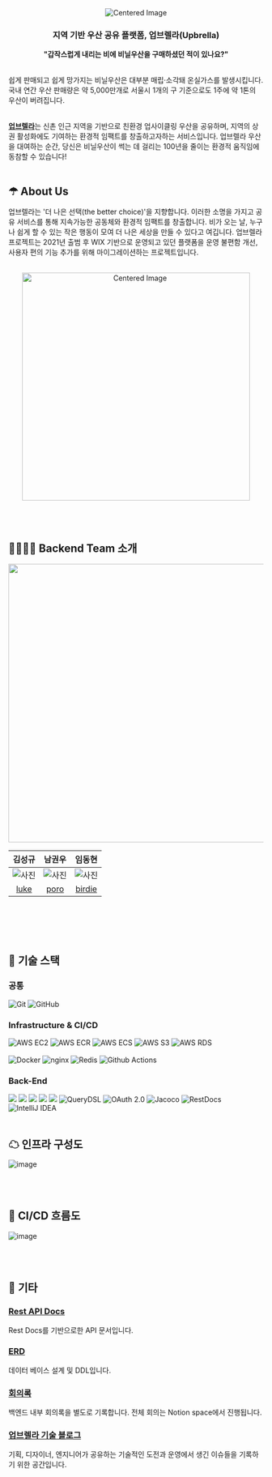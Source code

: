  <div align="center">
  <img src="https://github.com/Gwonwoo-Nam/Upbrella_back/assets/112251635/362c03e1-e21e-46c0-abb0-196238f572a1" alt="Centered Image">
</div>


<h3 align="center">지역 기반 우산 공유 플랫폼, 업브렐라(Upbrella)</h3>
<p align="center"><b>"갑작스럽게 내리는 비에 비닐우산을 구매하셨던 적이 있나요?"</b></p>
<br>
쉽게 판매되고 쉽게 망가지는 비닐우산은 대부분 매립·소각돼 온실가스를 발생시킵니다. 국내 연간 우산 판매량은 약 5,000만개로 서울시 1개의 구 기준으로도 1주에 약 1톤의 우산이 버려집니다.
<br></br>

[**업브렐라**](https://www.upbrella2021.com/)는 신촌 인근 지역을 기반으로 친환경 업사이클링 우산을 공유하며, 지역의 상권 활성화에도 기여하는 환경적 임팩트를 창출하고자하는 서비스입니다. 업브렐라 우산을 대여하는 순간,
당신은 비닐우산이 썩는 데 걸리는 100년을 줄이는 환경적 움직임에 동참할 수 있습니다!
<br></br>
## ☂ About Us

업브렐라는 '더 나은 선택(the better choice)'을 지향합니다.
이러한 소명을 가지고 공유 서비스를 통해
지속가능한️ 공동체와 환경적 임팩트를 창출합니다.
비가 오는 날, 누구나 쉽게 할 수 있는 작은 행동이 모여
더 나은 세상을 만들 수 있다고 여깁니다. 업브렐라 프로젝트는 2021년 출범 후 WIX 기반으로 운영되고 있던 플랫폼을 운영 불편함 개선, 사용자 편의 기능 추가를 위해 마이그레이션하는 프로젝트입니다.
<br></br>
<div align="center">
  <img width=450 src="https://github.com/Gwonwoo-Nam/Upbrella_back/assets/112251635/ba98b6a1-ad92-4e62-8d53-3b6d14646a2a" alt="Centered Image">
</div>

<br></br>
## 👨‍👩‍👧‍👧 Backend Team 소개


<p align="center"><img src="https://user-images.githubusercontent.com/115435784/252514581-a097e8f7-08a7-42e8-a790-365e428ce382.png" width=550px/>

<br>


|                  김성규                   |                   남권우                   |                                            임동현                                            |
|:--------------------------------------:|:---------------------------------------:|:-----------------------------------------------------------------------------------------:|
|                ![사진](https://avatars.githubusercontent.com/u/71162390?v=4)                 |                 ![사진](https://avatars.githubusercontent.com/u/112251635?v=4)                 |               ![사진](https://avatars.githubusercontent.com/u/115435784?v=4)                |
|[luke](https://github.com/acceptor-gyu)  |  [poro](https://github.com/Gwonwoo-Nam)|                          [birdie](https://github.com/birdieHyun)                          |
<br>

<br></br>
## 🧾 기술 스택

### 공통

![Git](https://img.shields.io/badge/-Git-F05032?style=flat&logo=Git&logoColor=white)
![GitHub](https://img.shields.io/badge/-GitHub-181717?style=flat&logo=GitHub&logoColor=white)

### Infrastructure & CI/CD

![AWS EC2](https://img.shields.io/badge/Amazon%20EC2-FA7343?style=flat&logo=amazonec2&logoColor=white)
![AWS ECR](https://img.shields.io/badge/Amazon%20ECR-FF9900?style=flat)
![AWS ECS](https://img.shields.io/badge/Amazon%20ECS-FF9900?style=flat&logo=amazonecs&logoColor=white)
![AWS S3](https://img.shields.io/badge/Amazon%20S3-569A31?style=flat&logo=amazons3&logoColor=white)
![AWS RDS](https://img.shields.io/badge/Amazon%20RDS-527FFF?style=flat&logo=amazonrds&logoColor=white)
<br></br>
![Docker](https://img.shields.io/badge/Docker-2496ED?style=flat&logo=docker&logoColor=white)
![nginx](https://img.shields.io/badge/nginx-009639?style=flat&logo=nginx&logoColor=white)
![Redis](https://img.shields.io/badge/Redis-DC382D?style=flat&logo=redis&logoColor=white)
![Github Actions](https://img.shields.io/badge/Github%20Actions-2088FF?style=flat&logo=GithubActions&logoColor=white)

### Back-End

<img src="https://img.shields.io/badge/Java-007396?style=flat&logo=java&logoColor=white"/> <img src="https://img.shields.io/badge/Gradle-02303A?style=flat&logo=Gradle&logoColor=white"/> <img src="https://img.shields.io/badge/SpringBoot-6DB33F?style=flat&logo=SpringBoot&logoColor=white"/> <img src="https://img.shields.io/badge/Spring%20Data%20JPA-03EF62?style=flat"/> <img src="https://img.shields.io/badge/MySQL-4479A1?style=flat&logo=MySQL&logoColor=white"/> ![QueryDSL](https://img.shields.io/badge/QueryDSL-blueviolet?style=flat)
![OAuth 2.0](https://img.shields.io/badge/OAuth-EB5424?style=flat) ![Jacoco](https://img.shields.io/badge/Jacoco-23E396?style=flat&logoColor=white) ![RestDocs](https://img.shields.io/badge/RestDocs-63E296?style=flat&logoColor=white)
![IntelliJ IDEA](https://img.shields.io/badge/-IntelliJ%20IDEA-FF3850?style=flat&logo=IntelliJ%20IDEA&logoColor=white)
<br></br>
## ☁ 인프라 구성도
![image](https://github.com/Gwonwoo-Nam/Upbrella_back/assets/112251635/b2305124-b90f-402d-a37f-ff69f5303eae)



<br></br>
## 🌊 CI/CD 흐름도
![image](https://github.com/Gwonwoo-Nam/Upbrella_back/assets/112251635/e6d3ee85-06d1-495d-8287-c8d0a7e477fe)

<br></br>
## 🌂 기타

### [Rest API Docs](https://github.com/UPbrella/UPbrella_back/wiki/REST-API-Docs)

Rest Docs를 기반으로한 API 문서입니다.
### [ERD](https://github.com/UPbrella/UPbrella_back/wiki/ERD)
데이터 베이스 설계 및 DDL입니다.

### [회의록](https://github.com/UPbrella/UPbrella_back/wiki/7%EC%9B%94-10%EC%9D%BC-%ED%9A%8C%EC%9D%98%EB%A1%9D)
백엔드 내부 회의록을 별도로 기록합니다. 전체 회의는 Notion space에서 진행됩니다.

### [업브렐라 기술 블로그](https://upbrella.github.io/)
기획, 디자이너, 엔지니어가 공유하는 기술적인 도전과 운영에서 생긴 이슈들을 기록하기 위한 공간입니다.
